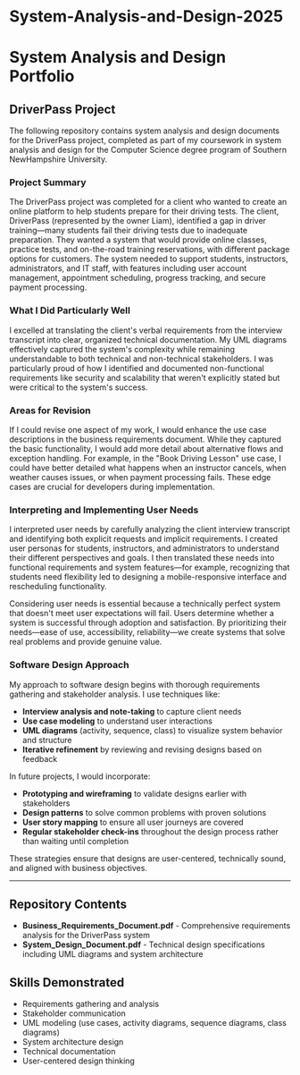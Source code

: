 # System-Analysis-and-Design-2025

# System Analysis and Design Portfolio

## DriverPass Project

The following repository contains system analysis and design documents for the DriverPass project, completed as part of my coursework in system analysis and design for the Computer Science degree program of Southern NewHampshire University.

### Project Summary

The DriverPass project was completed for a client who wanted to create an online platform to help students prepare for their driving tests. The client, DriverPass (represented by the owner Liam), identified a gap in driver training—many students fail their driving tests due to inadequate preparation. They wanted a system that would provide online classes, practice tests, and on-the-road training reservations, with different package options for customers. The system needed to support students, instructors, administrators, and IT staff, with features including user account management, appointment scheduling, progress tracking, and secure payment processing.

### What I Did Particularly Well

I excelled at translating the client's verbal requirements from the interview transcript into clear, organized technical documentation. My UML diagrams effectively captured the system's complexity while remaining understandable to both technical and non-technical stakeholders. I was particularly proud of how I identified and documented non-functional requirements like security and scalability that weren't explicitly stated but were critical to the system's success.

### Areas for Revision

If I could revise one aspect of my work, I would enhance the use case descriptions in the business requirements document. While they captured the basic functionality, I would add more detail about alternative flows and exception handling. For example, in the "Book Driving Lesson" use case, I could have better detailed what happens when an instructor cancels, when weather causes issues, or when payment processing fails. These edge cases are crucial for developers during implementation.

### Interpreting and Implementing User Needs

I interpreted user needs by carefully analyzing the client interview transcript and identifying both explicit requests and implicit requirements. I created user personas for students, instructors, and administrators to understand their different perspectives and goals. I then translated these needs into functional requirements and system features—for example, recognizing that students need flexibility led to designing a mobile-responsive interface and rescheduling functionality. 

Considering user needs is essential because a technically perfect system that doesn't meet user expectations will fail. Users determine whether a system is successful through adoption and satisfaction. By prioritizing their needs—ease of use, accessibility, reliability—we create systems that solve real problems and provide genuine value.

### Software Design Approach

My approach to software design begins with thorough requirements gathering and stakeholder analysis. I use techniques like:

- **Interview analysis and note-taking** to capture client needs
- **Use case modeling** to understand user interactions
- **UML diagrams** (activity, sequence, class) to visualize system behavior and structure
- **Iterative refinement** by reviewing and revising designs based on feedback

In future projects, I would incorporate:
- **Prototyping and wireframing** to validate designs earlier with stakeholders
- **Design patterns** to solve common problems with proven solutions
- **User story mapping** to ensure all user journeys are covered
- **Regular stakeholder check-ins** throughout the design process rather than waiting until completion

These strategies ensure that designs are user-centered, technically sound, and aligned with business objectives.

---

## Repository Contents

- **Business_Requirements_Document.pdf** - Comprehensive requirements analysis for the DriverPass system
- **System_Design_Document.pdf** - Technical design specifications including UML diagrams and system architecture

## Skills Demonstrated

- Requirements gathering and analysis
- Stakeholder communication
- UML modeling (use cases, activity diagrams, sequence diagrams, class diagrams)
- System architecture design
- Technical documentation
- User-centered design thinking
